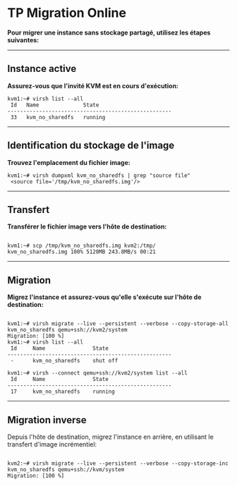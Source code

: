 # TP Migration Online 

**Pour migrer une instance sans stockage partagé, utilisez les étapes suivantes:**

---

## Instance active 

**Assurez-vous que l'invité KVM est en cours d'exécution:**

```shell
kvm1:~# virsh list --all
 Id   Name              State
----------------------------------------------------
 33   kvm_no_sharedfs   running

```
---

## Identification du stockage de l'image

**Trouvez l'emplacement du fichier image:**

```shell
kvm1:~# virsh dumpxml kvm_no_sharedfs | grep "source file"
 <source file='/tmp/kvm_no_sharedfs.img'/>
```
---

## Transfert 

**Transférer le fichier image vers l'hôte de destination:**
```shell

kvm1:~# scp /tmp/kvm_no_sharedfs.img kvm2:/tmp/
kvm_no_sharedfs.img 100% 5120MB 243.8MB/s 00:21
```
---

## Migration
**Migrez l'instance et assurez-vous qu'elle s'exécute sur l'hôte de destination:**
```shell

kvm1:~# virsh migrate --live --persistent --verbose --copy-storage-all kvm_no_sharedfs qemu+ssh://kvm2/system
Migration: [100 %]
kvm1:~# virsh list --all
 Id     Name               State
----------------------------------------------------
 -      kvm_no_sharedfs    shut off

kvm1:~# virsh --connect qemu+ssh://kvm2/system list --all
 Id     Name               State
----------------------------------------------------
 17     kvm_no_sharedfs    running
```

---

## Migration inverse 
Depuis l'hôte de destination, migrez l'instance en arrière, en utilisant le transfert d'image incrémentiel:
```shell

kvm2:~# virsh migrate --live --persistent --verbose --copy-storage-inc kvm_no_sharedfs qemu+ssh://kvm/system
Migration: [100 %]
```

